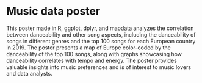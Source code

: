 # Music data poster
This poster made in R, ggplot, dplyr, and mapdata analyzes the correlation between danceability and other song aspects, including the danceability of songs in different genres and the top 100 songs for each European country in 2019. The poster presents a map of Europe color-coded by the danceability of the top 100 songs, along with graphs showcasing how danceability correlates with tempo and energy. The poster provides valuable insights into music preferences and is of interest to music lovers and data analysts.


![]()
